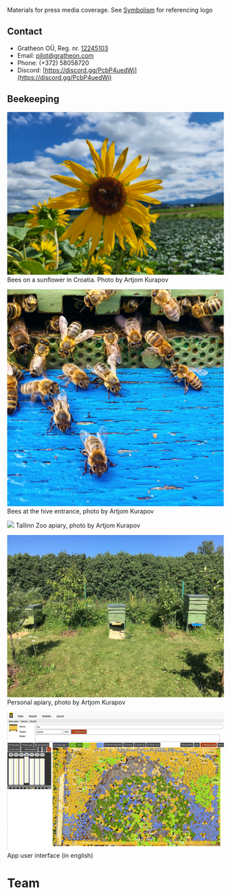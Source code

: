 
Materials for press media coverage.
See [Symbolism](../purpose/Symbolism.md) for referencing logo

## Contact

- Gratheon OÜ, Reg. nr. [12245103](https://ariregister.rik.ee/eng/company/12245103/Gratheon-O%C3%9C)
- Email: [pilot@gratheon.com](mailto:pilot@gratheon.com)
- Phone: (+372) 58058720
- Discord: [https://discord.gg/PcbP4uedWj](https://discord.gg/PcbP4uedWj)

## Beekeeping
![](../../src/img/20230730_143206.jpg)
Bees on a sunflower in Croatia. Photo by Artjom Kurapov


![](../../src/img/78D03A5C-B2BD-4837-A442-2F7550EB8028.jpg)
Bees at the hive entrance, photo by Artjom Kurapov


![](../../src/img/IMG_4588.JPG.jpg)
Tallinn Zoo apiary, photo by Artjom Kurapov

![](../../src/img/IMG_4120.jpg)
Personal apiary, photo by Artjom Kurapov


![](../../src/img/gratheon-app.png)
App user interface (in english)

# Team